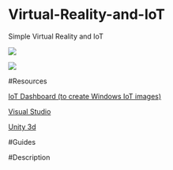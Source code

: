 # Virtual-Reality-and-IoT
Simple Virtual Reality and IoT

<a href="https://azuredeploy.net/" target="_blank"><img src="http://azuredeploy.net/deploybutton.png"/></a>

<a href="https://www.qimata.com/wp-content/uploads/2017/03/Azure-IoT-Stream-Analytics-SignalR-.pptx" target="_blank"><img src="https://www.qimata.com/wp-content/uploads/2017/09/PowerPoint.png" /></a>

#Resources

<a href="https://developer.microsoft.com/en-us/windows/iot/downloads">IoT Dashboard (to create Windows IoT images)</a>

<a href="https://www.visualstudio.com/downloads">Visual Studio</a>

<a href="https://unity3d.com/get-unity/download">Unity 3d</a>

#Guides



#Description

